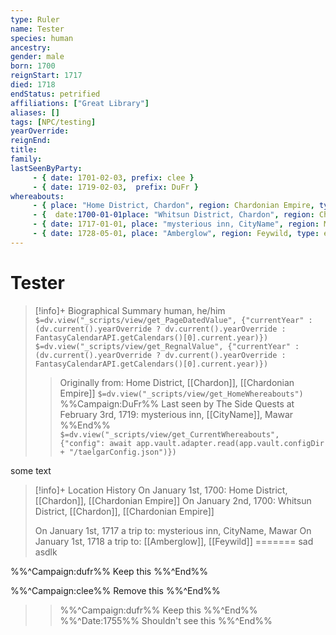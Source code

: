 ```yaml
---
type: Ruler
name: Tester
species: human
ancestry:
gender: male
born: 1700
reignStart: 1717
died: 1718
endStatus: petrified
affiliations: ["Great Library"]
aliases: []
tags: [NPC/testing]
yearOverride: 
reignEnd:
title:
family:
lastSeenByParty: 
     - { date: 1701-02-03, prefix: clee }
     - { date: 1719-02-03,  prefix: DuFr }
whereabouts:
     - { place: "Home District, Chardon", region: Chardonian Empire, type: origin}
     - {  date:1700-01-01place: "Whitsun District, Chardon", region: Chardonian Empire, type: home}
     - { date: 1717-01-01, place: "mysterious inn, CityName", region: Mawar, type: home }        
     - { date: 1728-05-01, place: "Amberglow", region: Feywild, type: excursion }   
---
```

# Tester
>[!info]+ Biographical Summary
>human, he/him
>`$=dv.view("_scripts/view/get_PageDatedValue", {"currentYear" : (dv.current().yearOverride ? dv.current().yearOverride : FantasyCalendarAPI.getCalendars()[0].current.year)})`
>`$=dv.view("_scripts/view/get_RegnalValue", {"currentYear" : (dv.current().yearOverride ? dv.current().yearOverride : FantasyCalendarAPI.getCalendars()[0].current.year)})`
>> Originally from: Home District, [[Chardon]], [[Chardonian Empire]]
>> `$=dv.view("_scripts/view/get_HomeWhereabouts")`
>>%%Campaign:DuFr%% Last seen by The Side Quests at February 3rd, 1719: mysterious inn, [[CityName]], Mawar %%End%%
>> `$=dv.view("_scripts/view/get_CurrentWhereabouts", {"config": await app.vault.adapter.read(app.vault.configDir + "/taelgarConfig.json")})`


some text


>[!info]+ Location History
> On January 1st, 1700: Home District, [[Chardon]], [[Chardonian Empire]]
> On January 2nd, 1700: Whitsun District, [[Chardon]], [[Chardonian Empire]]
>> 
> On January 1st, 1717 a trip to: mysterious inn, CityName, Mawar
> On January 1st, 1718 a trip to: [[Amberglow]], [[Feywild]]
=======
sad asdlk

%%^Campaign:dufr%% Keep this %%^End%%

%%^Campaign:clee%% Remove this %%^End%%

>>%%^Campaign:dufr%% Keep this %%^End%%
%%^Date:1755%%
Shouldn't see this
%%^End%%

